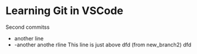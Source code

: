 # Learning Git in VSCode 

Second commitss
* another line
* -another anothe rline
This line is just above dfd (from new_branch2)
dfd
